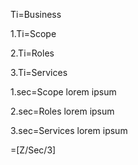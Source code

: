 Ti=Business

1.Ti=Scope

2.Ti=Roles

3.Ti=Services

1.sec=Scope lorem ipsum

2.sec=Roles lorem ipsum

3.sec=Services lorem ipsum

=[Z/Sec/3]